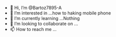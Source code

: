 - 👋 Hi, I’m @Bartoz7895-A
- 👀 I’m interested in ...how to haking mobile phone
- 🌱 I’m currently learning ...Nothing
- 💞️ I’m looking to collaborate on ...
- 📫 How to reach me ...

<!---
Bartoz7895-A/Bartoz7895-A is a ✨ special ✨ repository because its `README.md` (this file) appears on your GitHub profile.
You can click the Preview link to take a look at your changes.
--->
